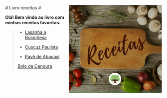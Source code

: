 <img src="imagens/imagem-receitas.PNG" align="right" width="300">
# Livro receitas #

**Olá! Bem vindo ao livro com minhas receitas favoritas.**

> * [Lasanha a Bolonhesa](https://github.com/siljrocha/livro-receitas/blob/master/receitas/lasanha.md)
>
> * [Cuscuz Paulista](https://github.com/siljrocha/livro-receitas/blob/master/receitas/Cuscuz%20Paulista.md)
>
> * [Pavê de Abacaxi](https://github.com/siljrocha/livro-receitas/blob/master/receitas/Pav%C3%AA%20de%20Abacaxi.md)
>
>  [Bolo de Cenoura](https://github.com/siljrocha/livro-receitas/blob/master/receitas/Bolo%20de%20Cenoura.md)